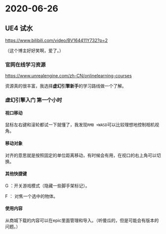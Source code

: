 # 2020-06-26



## UE4 试水

https://www.bilibili.com/video/BV164411Y732?p=2

（这个博主好好笑啊，爱了。）



### 官网在线学习资源

https://www.unrealengine.com/zh-CN/onlinelearning-courses

资源真的很丰富，我选择**虚幻引擎新手**的学习路线做一个了解。

### 虚幻引擎入门 第一个小时

#### 视口移动

鼠标左右键和滚轮都试一下就懂了，我发现`RMB +WASD`可以比较理想地控制相机视角。

#### 移动对象

对齐的意思就是按照固定的单位距离移动，有时候会有用，在视口的右上角可以切换。

#### 其他快捷键

G ：开关游戏模式（隐藏一些脚手架标记）。

F ： 对焦一个选中的物体。

#### 使用内容

从商城下载的内容可以在epic里面管理和导入。（听傻瓜的，但是可能会有版本的问题。）